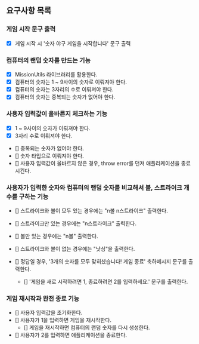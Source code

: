 ## 요구사항 목록

### 게임 시작 문구 출력

- [x] 게임 시작 시 '숫자 야구 게임을 시작합니다' 문구 출력

### 컴퓨터의 랜덤 숫자를 만드는 기능

- [x] MissionUtils 라이브러리를 활용한다.
- [x] 컴퓨터의 숫자는 1 ~ 9사이의 숫자로 이뤄져야 한다.
- [x] 컴퓨터의 숫자는 3자리의 수로 이뤄져야 한다.
- [x] 컴퓨터의 숫자는 중복되는 숫자가 없어야 한다.

### 사용자 입력값이 올바른지 체크하는 기능

- [x] 1 ~ 9사이의 숫자가 이뤄져야 한다.
- [x] 3자리 수로 이뤄져야 한다.
- [] 중복되는 숫자가 없어야 한다.
- [] 숫자 타입으로 이뤄져야 한다.
- [] 사용자 입력값이 올바르지 않은 경우, throw error를 던져 애플리케이션을 종료시킨다.

### 사용자가 입력한 숫자와 컴퓨터의 랜덤 숫자를 비교해서 볼, 스트라이크 개수를 구하는 기능

- [] 스트라이크와 볼이 모두 있는 경우에는 "n볼 n스트라이크" 출력한다.
- [] 스트라이크만 있는 경우에는 "n스트라이크" 출력한다.
- [] 볼만 있는 경우에는 "n볼" 출력한다.
- [] 스트라이크와 볼이 없는 경우에는 "낫싱"을 출력한다.
- [] 정답일 경우, '3개의 숫자를 모두 맞히셨습니다! 게임 종료' 축하메시지 문구를 출력한다.

  - [] '게임을 새로 시작하려면 1, 종료하려면 2를 입력하세요.' 문구를 출력한다.

### 게임 재시작과 완전 종료 기능

- [] 사용자 입력값을 초기화한다.
- [] 사용자가 1을 입력하면 게임을 재시작한다.
  - [] 게임을 재시작하면 컴퓨터의 랜덤 숫자를 다시 생성한다.
- [] 사용자가 2를 입력하면 애플리케이션을 종료한다.
